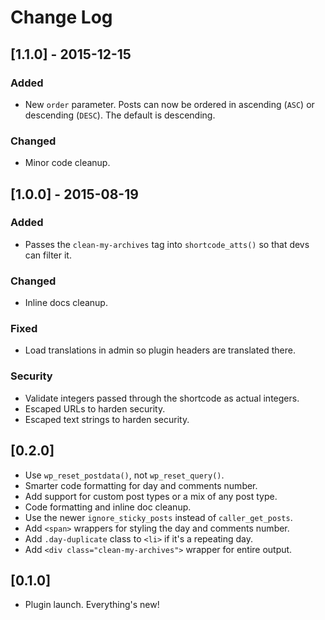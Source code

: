 # Change Log

## [1.1.0] - 2015-12-15

### Added

* New `order` parameter. Posts can now be ordered in ascending (`ASC`) or descending (`DESC`).  The default is descending.

### Changed

* Minor code cleanup.

## [1.0.0] - 2015-08-19

### Added

* Passes the `clean-my-archives` tag into `shortcode_atts()` so that devs can filter it.

### Changed

* Inline docs cleanup.

### Fixed

* Load translations in admin so plugin headers are translated there.

### Security

* Validate integers passed through the shortcode as actual integers.
* Escaped URLs to harden security.
* Escaped text strings to harden security.

## [0.2.0]

* Use `wp_reset_postdata()`, not `wp_reset_query()`.
* Smarter code formatting for day and comments number.
* Add support for custom post types or a mix of any post type.
* Code formatting and inline doc cleanup.
* Use the newer `ignore_sticky_posts` instead of `caller_get_posts`.
* Add `<span>` wrappers for styling the day and comments number.
* Add `.day-duplicate` class to `<li>` if it's a repeating day.
* Add `<div class="clean-my-archives">` wrapper for entire output.

## [0.1.0]

* Plugin launch.  Everything's new!
